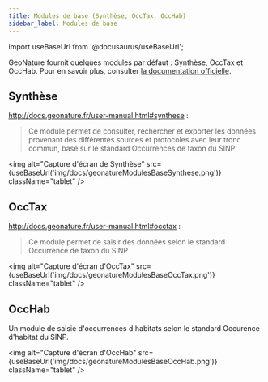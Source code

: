 ```yaml
---
title: Modules de base (Synthèse, OccTax, OccHab)
sidebar_label: Modules de base
---
```

import useBaseUrl from '@docusaurus/useBaseUrl';

GeoNature fournit quelques modules par défaut : Synthèse, OccTax et OccHab. Pour en savoir plus, consulter [la documentation officielle](http://docs.geonature.fr/user-manual.html).

## Synthèse

<http://docs.geonature.fr/user-manual.html#synthese> :

> Ce module permet de consulter, rechercher et exporter les données provenant des différentes sources et protocoles avec leur tronc commun, basé sur le standard Occurrences de taxon du SINP

<img alt="Capture d'écran de Synthèse" src={useBaseUrl('img/docs/geonatureModulesBaseSynthese.png')} className="tablet" />

## OccTax

<http://docs.geonature.fr/user-manual.html#occtax> :

> Ce module permet de saisir des données selon le standard Occurrence de taxon du SINP

<img alt="Capture d'écran d'OccTax" src={useBaseUrl('img/docs/geonatureModulesBaseOccTax.png')} className="tablet" />

## OccHab

Un module de saisie d'occurrences d'habitats selon le standard Occurence d'habitat du SINP.

<img alt="Capture d'écran d'OccHab" src={useBaseUrl('img/docs/geonatureModulesBaseOccHab.png')} className="tablet" />
